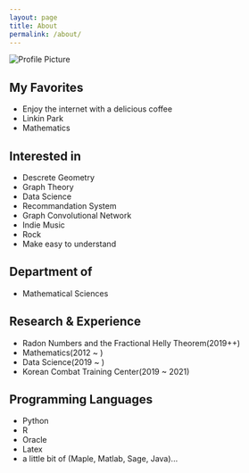 ```yaml
---
layout: page
title: About
permalink: /about/
---
```


<img src="{{ site.baseurl }}/assets/profile.jpg" title="Profile Picture" class="profile">

## My Favorites
- Enjoy the internet with a delicious coffee
- Linkin Park
- Mathematics

## Interested in
- Descrete Geometry
- Graph Theory
- Data Science
- Recommandation System
- Graph Convolutional Network
- Indie Music
- Rock
- Make easy to understand

## Department of
- Mathematical Sciences

## Research & Experience
- Radon Numbers and the Fractional Helly Theorem(2019++)
- Mathematics(2012 ~ )
- Data Science(2019 ~ )
- Korean Combat Training Center(2019 ~ 2021)

## Programming Languages
- Python
- R
- Oracle
- Latex
- a little bit of (Maple, Matlab, Sage, Java)...

